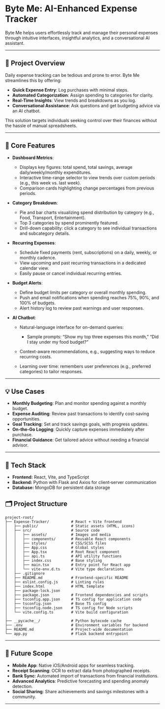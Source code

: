 # Byte Me: AI-Enhanced Expense Tracker

Byte Me helps users effortlessly track and manage their personal expenses through intuitive interfaces, insightful analytics, and a conversational AI assistant.

---

## 🚀 Project Overview

Daily expense tracking can be tedious and prone to error. Byte Me streamlines this by offering:

* **Quick Expense Entry**: Log purchases with minimal steps.
* **Automated Categorization**: Assign spending to categories for clarity.
* **Real-Time Insights**: View trends and breakdowns as you log.
* **Conversational Assistance**: Ask questions and get budgeting advice via an AI chatbot.

This solution targets individuals seeking control over their finances without the hassle of manual spreadsheets.

---

## 🎯 Core Features

* **Dashboard Metrics**:

  * Displays key figures: total spend, total savings, average daily/weekly/monthly expenditures.
  * Interactive time-range selector to view trends over custom periods (e.g., this week vs. last week).
  * Comparison cards highlighting change percentages from previous periods.

* **Category Breakdown**:

  * Pie and bar charts visualizing spend distribution by category (e.g., Food, Transport, Entertainment).
  * Top 3 categories by spend prominently featured.
  * Drill-down capability: click a category to see individual transactions and subcategory details.

* **Recurring Expenses**:

  * Schedule fixed payments (rent, subscriptions) on a daily, weekly, or monthly cadence.
  * View upcoming and past recurring transactions in a dedicated calendar view.
  * Easily pause or cancel individual recurring entries.

* **Budget Alerts**:

  * Define budget limits per category or overall monthly spending.
  * Push and email notifications when spending reaches 75%, 90%, and 100% of budgets.
  * Alert history log to review past warnings and user responses.

* **AI Chatbot**:

  * Natural-language interface for on-demand queries:

    * Sample prompts: “Show my top three expenses this month,” “Did I stay under my food budget?”
  * Context-aware recommendations, e.g., suggesting ways to reduce recurring costs.
  * Learning over time: remembers user preferences (e.g., preferred categories) to tailor responses.

---

## 💡 Use Cases

* **Monthly Budgeting**: Plan and monitor spending against a monthly budget.
* **Expense Auditing**: Review past transactions to identify cost-saving opportunities.
* **Goal Tracking**: Set and track savings goals, with progress updates.
* **On-the-Go Logging**: Quickly capture expenses immediately after purchase.
* **Financial Guidance**: Get tailored advice without needing a financial advisor.

---

## 🧱 Tech Stack

* **Frontend:** React, Vite, and TypeScript
* **Backend:** Python with Flask and Axios for client‑server communication
* **Database:** MongoDB for persistent data storage

## 🗂️ Project Structure

```
project-root/
├── Expense-Tracker/          # React + Vite frontend
│   ├── public/               # Static assets (HTML, icons)
│   ├── src/                  # Source code
│   │   ├── assets/           # Images and media
│   │   ├── components/       # Reusable React components
│   │   ├── styles/           # CSS/SCSS files
│   │   ├── App.css           # Global styles
│   │   ├── App.tsx           # Root React component
│   │   ├── api.ts            # API utility functions
│   │   ├── index.css         # Base styling
│   │   ├── main.tsx          # Entry point for React app
│   │   └── vite-env.d.ts     # Vite type declarations
│   ├── .gitignore
│   ├── README.md             # Frontend-specific README
│   ├── eslint.config.js      # Linting rules
│   ├── index.html            # HTML template
│   ├── package-lock.json
│   ├── package.json          # Frontend dependencies and scripts
│   ├── tsconfig.app.json     # TS config for application code
│   ├── tsconfig.json         # Base TS config
│   ├── tsconfig.node.json    # TS config for Node scripts
│   └── vite.config.ts        # Vite build configuration
│
├── __pycache__/              # Python bytecode cache
├── .env                      # Environment variables for backend
├── README.md                 # Project-wide documentation
└── app.py                    # Flask backend entrypoint
```

---

## 🔮 Future Scope

* **Mobile App**: Native iOS/Android apps for seamless tracking.
* **Receipt Scanning**: OCR to extract data from photographed receipts.
* **Bank Sync**: Automated import of transactions from financial institutions.
* **Advanced Analytics**: Predictive forecasting and spending anomaly detection.
* **Social Sharing**: Share achievements and savings milestones with a community.

---
